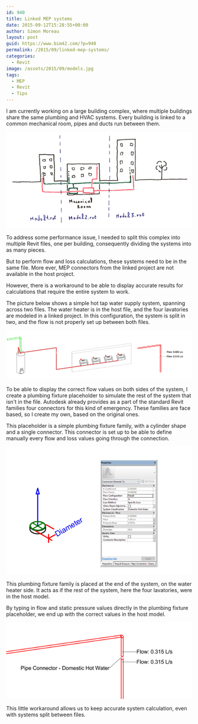 ```yaml
---
id: 940
title: Linked MEP systems
date: 2015-09-12T15:28:55+00:00
author: Simon Moreau
layout: post
guid: https://www.bim42.com/?p=940
permalink: /2015/09/linked-mep-systems/
categories:
  - Revit
image: /assets/2015/09/models.jpg
tags:
  - MEP
  - Revit
  - Tips
---
```

I am currently working on a large building complex, where multiple buildings share the same plumbing and HVAC systems. Every building is linked to a common mechanical room, pipes and ducts run between them.

![models](/assets/2015/09/models.jpg)

To address some performance issue, I needed to split this complex into multiple Revit files, one per building, consequently dividing the systems into as many pieces.

But to perform flow and loss calculations, these systems need to be in the same file. More ever, MEP connectors from the linked project are not available in the host project.

However, there is a workaround to be able to display accurate results for calculations that require the entire system to work.

The picture below shows a simple hot tap water supply system, spanning across two files. The water heater is in the host file, and the four lavatories are modeled in a linked project. In this configuration, the system is split in two, and the flow is not properly set up between both files.

![LinkedSystems3](/assets/2015/09/LinkedSystems3.jpg)

To be able to display the correct flow values on both sides of the system, I create a plumbing fixture placeholder to simulate the rest of the system that isn't in the file. Autodesk already provides as a part of the standard Revit families four connectors for this kind of emergency. These families are face based, so I create my own, based on the original ones.

This placeholder is a simple plumbing fixture family, with a cylinder shape and a single connector. This connector is set up to be able to define manually every flow and loss values going through the connection.

![Pipe-Connector-Domestic-Hot-Water](/assets/2015/09/Pipe-Connector-Domestic-Hot-Water.jpg)

This plumbing fixture family is placed at the end of the system, on the water heater side. It acts as if the rest of the system, here the four lavatories, were in the host model.

By typing in flow and static pressure values directly in the plumbing fixture placeholder, we end up with the correct values in the host model.

![connector](/assets/2015/09/connector.jpg)

This little workaround allows us to keep accurate system calculation, even with systems split between files.